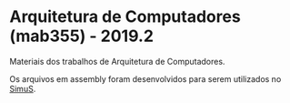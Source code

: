 # Arquitetura de Computadores (mab355) - 2019.2
Materiais dos trabalhos de Arquitetura de Computadores.

Os arquivos em assembly foram desenvolvidos para serem utilizados no [SimuS](https://dcc.ufrj.br/~gabriel/simus.php).